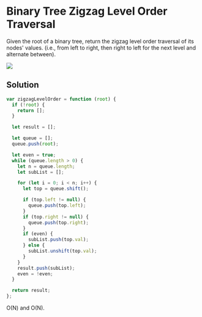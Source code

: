 # Binary Tree Zigzag Level Order Traversal

Given the root of a binary tree, return the zigzag level order traversal of its nodes' values. (i.e., from left to right, then right to left for the next level and alternate between).

![](https://leetcode.com/problems/binary-tree-zigzag-level-order-traversal/solutions/461703/Figures/103/103_BFS.png)

## Solution

```js
var zigzagLevelOrder = function (root) {
  if (!root) {
    return [];
  }

  let result = [];

  let queue = [];
  queue.push(root);

  let even = true;
  while (queue.length > 0) {
    let n = queue.length;
    let subList = [];

    for (let i = 0; i < n; i++) {
      let top = queue.shift();

      if (top.left != null) {
        queue.push(top.left);
      }
      if (top.right != null) {
        queue.push(top.right);
      }
      if (even) {
        subList.push(top.val);
      } else {
        subList.unshift(top.val);
      }
    }
    result.push(subList);
    even = !even;
  }

  return result;
};
```

O(N) and O(N).
